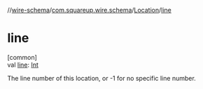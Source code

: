 //[wire-schema](../../../index.md)/[com.squareup.wire.schema](../index.md)/[Location](index.md)/[line](line.md)

# line

[common]\
val [line](line.md): [Int](https://kotlinlang.org/api/latest/jvm/stdlib/kotlin/-int/index.html)

The line number of this location, or -1 for no specific line number.
